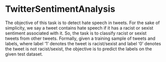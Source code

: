 # TwitterSentimentAnalysis
The objective of this task is to detect hate speech in tweets. For the sake of simplicity, we say a tweet contains hate speech if it has a racist or sexist sentiment associated with it. So, the task is to classify racist or sexist tweets from other tweets. Formally, given a training sample of tweets and labels, where label ‘1’ denotes the tweet is racist/sexist and label ‘0’ denotes the tweet is not racist/sexist, the objective is to predict the labels on the given test dataset.
